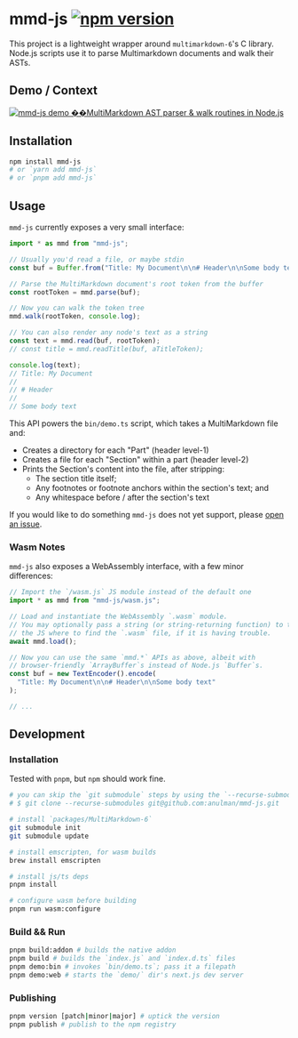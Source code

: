 # mmd-js [![npm version](https://badge.fury.io/js/mmd-js.svg)](https://badge.fury.io/js/mmd-js)

This project is a lightweight wrapper around `multimarkdown-6`'s C library.
Node.js scripts use it to parse Multimarkdown documents and walk their ASTs.

## Demo / Context

[![mmd-js demo ��MultiMarkdown AST parser & walk routines in Node.js](https://cdn.loom.com/sessions/thumbnails/e486a43d1ea34a6e9adde06837237fd0-with-play.gif)](https://www.loom.com/share/e486a43d1ea34a6e9adde06837237fd0 "mmd-js demo ��MultiMarkdown AST parser & walk routines in Node.js")

## Installation

```bash
npm install mmd-js
# or `yarn add mmd-js`
# or `pnpm add mmd-js`
```

## Usage

`mmd-js` currently exposes a very small interface:

```ts
import * as mmd from "mmd-js";

// Usually you'd read a file, or maybe stdin
const buf = Buffer.from("Title: My Document\n\n# Header\n\nSome body text");

// Parse the MultiMarkdown document's root token from the buffer
const rootToken = mmd.parse(buf);

// Now you can walk the token tree
mmd.walk(rootToken, console.log);

// You can also render any node's text as a string
const text = mmd.read(buf, rootToken);
// const title = mmd.readTitle(buf, aTitleToken);

console.log(text);
// Title: My Document
//
// # Header
//
// Some body text
```

This API powers the `bin/demo.ts` script, which takes a MultiMarkdown file and:

- Creates a directory for each "Part" (header level-1)
- Creates a file for each "Section" within a part (header level-2)
- Prints the Section's content into the file, after stripping:
  - The section title itself;
  - Any footnotes or footnote anchors within the section's text; and
  - Any whitespace before / after the section's text

If you would like to do something `mmd-js` does not yet support, please [open an issue](https://github.com/anulman/mmd-js/issues/new).

### Wasm Notes

`mmd-js` also exposes a WebAssembly interface, with a few minor differences:

```ts
// Import the `/wasm.js` JS module instead of the default one
import * as mmd from "mmd-js/wasm.js";

// Load and instantiate the WebAssembly `.wasm` module.
// You may optionally pass a string (or string-returning function) to tell
// the JS where to find the `.wasm` file, if it is having trouble.
await mmd.load();

// Now you can use the same `mmd.*` APIs as above, albeit with
// browser-friendly `ArrayBuffer`s instead of Node.js `Buffer`s.
const buf = new TextEncoder().encode(
  "Title: My Document\n\n# Header\n\nSome body text"
);

// ...
```

## Development

### Installation

Tested with `pnpm`, but `npm` should work fine.

```bash
# you can skip the `git submodule` steps by using the `--recurse-submodules` flag while cloning:
# $ git clone --recurse-submodules git@github.com:anulman/mmd-js.git

# install `packages/MultiMarkdown-6`
git submodule init
git submodule update

# install emscripten, for wasm builds
brew install emscripten

# install js/ts deps
pnpm install

# configure wasm before building
pnpm run wasm:configure
```

### Build && Run

```bash
pnpm build:addon # builds the native addon
pnpm build # builds the `index.js` and `index.d.ts` files
pnpm demo:bin # invokes `bin/demo.ts`; pass it a filepath
pnpm demo:web # starts the `demo/` dir's next.js dev server
```

### Publishing

```bash
pnpm version [patch|minor|major] # uptick the version
pnpm publish # publish to the npm registry
```
